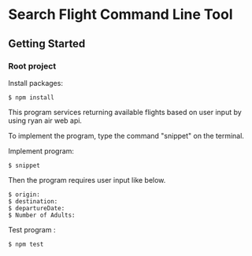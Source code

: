 # Search Flight Command Line Tool

## Getting Started

### Root project

Install packages:

```
$ npm install
```

This program services returning available flights based on user input by using ryan air web api.

To implement the program, type the command "snippet" on the terminal.

Implement program:

```
$ snippet
```

Then the program requires user input like below.

```
$ origin: 
$ destination:
$ departureDate:
$ Number of Adults:
```

Test program :

```
$ npm test
```




